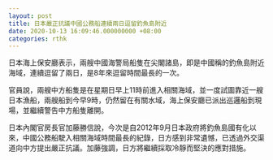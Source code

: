 ```yaml
---
layout: post
title: 日本嚴正抗議中國公務船連續兩日逗留釣魚島附近
date: 2020-10-13 16:09:46.000000000 +08:00
categories: rthk
---
```


日本海上保安廳表示，兩艘中國海警局船隻在尖閣諸島，即是中國稱的釣魚島附近海域，連續逗留了兩日，是8年來逗留時間最長的一次。

官員說，兩艘中方船隻是在星期日早上11時前進入相關海域，並一度試圖靠近一艘日本漁船，兩艘船到今早9時，仍然留在有關水域，海上保安廳已派出巡邏船到現場，並繼續警告中方船隻離開。

日本內閣官房長官加藤勝信說，今次是自2012年9月日本政府將釣魚島國有化以來，中國公務船駛入相關海域時間最長的紀錄，日方感到非常遺憾，已透過外交渠道向中方提出嚴正抗議。加藤強調，日方將繼續採取冷靜而堅決的應對措施。
